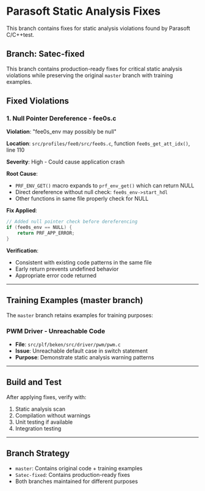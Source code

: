 # Parasoft Static Analysis Fixes

This branch contains fixes for static analysis violations found by Parasoft C/C++test.

## Branch: Satec-fixed

This branch contains production-ready fixes for critical static analysis violations while preserving the original `master` branch with training examples.

## Fixed Violations

### 1. Null Pointer Dereference - fee0s.c

**Violation**: "fee0s_env may possibly be null"

**Location**: `src/profiles/fee0/src/fee0s.c`, function `fee0s_get_att_idx()`, line 110

**Severity**: High - Could cause application crash

**Root Cause**: 
- `PRF_ENV_GET()` macro expands to `prf_env_get()` which can return NULL
- Direct dereference without null check: `fee0s_env->start_hdl`
- Other functions in same file properly check for NULL

**Fix Applied**:
```c
// Added null pointer check before dereferencing
if (fee0s_env == NULL) {
    return PRF_APP_ERROR;
}
```

**Verification**:
- Consistent with existing code patterns in the same file
- Early return prevents undefined behavior
- Appropriate error code returned

---

## Training Examples (master branch)

The `master` branch retains examples for training purposes:

### PWM Driver - Unreachable Code
- **File**: `src/plf/beken/src/driver/pwm/pwm.c`
- **Issue**: Unreachable default case in switch statement
- **Purpose**: Demonstrate static analysis warning patterns

---

## Build and Test

After applying fixes, verify with:
1. Static analysis scan
2. Compilation without warnings
3. Unit testing if available
4. Integration testing

---

## Branch Strategy

- `master`: Contains original code + training examples
- `Satec-fixed`: Contains production-ready fixes
- Both branches maintained for different purposes

